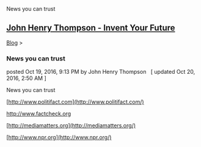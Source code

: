 News you can trust 

[John Henry Thompson - Invent Your Future](../index.html)
---------------------------------------------------------

    

[Blog](../z-blog-1.html)‎ > ‎

### News you can trust

posted Oct 19, 2016, 9:13 PM by John Henry Thompson   \[ updated Oct 20, 2016, 2:50 AM \]

News you can trust

  

[http://www.politifact.com](http://www.politifact.com/)

[http://www.factcheck.org  
](http://www.factcheck.org/)

[http://mediamatters.org](http://mediamatters.org/)

[http://www.npr.org](http://www.npr.org/)

